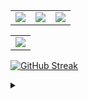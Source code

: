 <table border="0" cellspacing="0" cellpadding="0" align="center">
  <tr border="0">
    <td border="0">
      <a href="https://github.com/darko5r">  
        <img align="center" src="https://github-readme-stats.vercel.app/api?username=darko5r&theme=transparent&show_icons=true&hide_border=true&text_bold=true&card_width=200" /> 
      </a> 
    </td>
    <td>
      <a href="https://github.com/darko5r">  
        <img align="center" src="https://github-readme-stats.vercel.app/api/top-langs/?username=darko5r&layout=compact&theme=transparent&hide_border=true&text_bold=true&card_width=280" /> 
      </a>  
    </td>
    <td>
      <a href="https://github.com/darko5r/darko5r.github.io">  
        <img align="center" src="https://github-readme-stats.vercel.app/api/pin/?username=darko5r&repo=darko5r.github.io&theme=transparent&hide_border=true" /> 
      </a>
    </td>
  </tr>
</table>

<table align="center">
  <tr>
    <td>
      <a href="https://github.com/darko5r/darko5r">          
        <img src="https://github-readme-streak-stats.herokuapp.com?user=darko5r&theme=merko&background=FFFFFF00&hide_border=true&text_bold=true&card_width=200"/>
      </a>
    </td>
  </tr>
</table>

[![GitHub Streak](https://github-readme-streak-stats.herokuapp.com?user=darko5r&theme=merko&background=FFFFFF00)](https://git.io/streak-stats)

<details>
  <summary>

  </summary>

      Check later...&theme=blue-green
                  https://github-readme-streak-stats.herokuapp.com/?user=darko5&theme=merko&background=FFFFFF00r&hide_border=true&text_bold=true&card_width=200"

</details>
